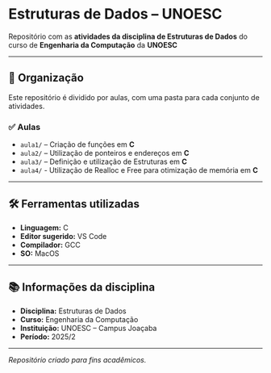 # Estruturas de Dados – UNOESC

Repositório com as **atividades da disciplina de Estruturas de Dados** do curso de **Engenharia da Computação** da **UNOESC**

---

## 📁 Organização

Este repositório é dividido por aulas, com uma pasta para cada conjunto de atividades.

### ✅ Aulas

- `aula1/` – Criação de funções em **C**
- `aula2/` – Utilização de ponteiros e endereços em **C**
- `aula3/` – Definição e utilização de Estruturas em **C**
- `aula4/` - Utilização de Realloc e Free para otimização de memória em **C**

---

## 🛠️ Ferramentas utilizadas

- **Linguagem:** C
- **Editor sugerido:** VS Code
- **Compilador:** GCC
- **SO:** MacOS

---

## 📚 Informações da disciplina

- **Disciplina:** Estruturas de Dados  
- **Curso:** Engenharia da Computação  
- **Instituição:** UNOESC – Campus Joaçaba  
- **Período:** 2025/2  

---

*Repositório criado para fins acadêmicos.*
